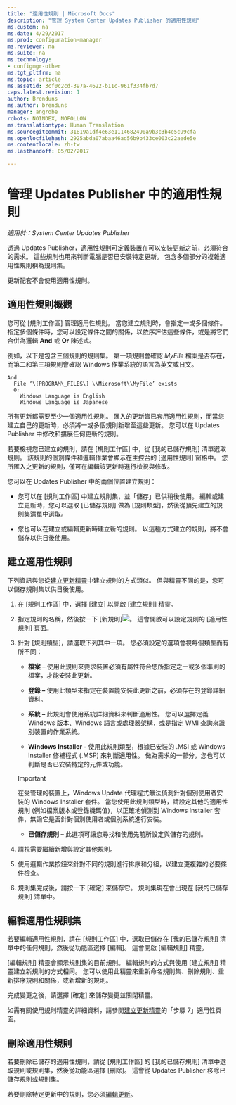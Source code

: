 ```yaml
---
title: "適用性規則 | Microsoft Docs"
description: "管理 System Center Updates Publisher 的適用性規則"
ms.custom: na
ms.date: 4/29/2017
ms.prod: configuration-manager
ms.reviewer: na
ms.suite: na
ms.technology:
- configmgr-other
ms.tgt_pltfrm: na
ms.topic: article
ms.assetid: 3cf0c2cd-397a-4622-b11c-961f334fb7d7
caps.latest.revision: 1
author: Brenduns
ms.author: brenduns
manager: angrobe
robots: NOINDEX, NOFOLLOW
ms.translationtype: Human Translation
ms.sourcegitcommit: 31819a1df4e63e1114682490a9b3c3b4e5c99cfa
ms.openlocfilehash: 2925abda07abaa46ad56b9b433ce003c22aede5e
ms.contentlocale: zh-tw
ms.lasthandoff: 05/02/2017

---
```


# <a name="manage-applicability-rules-in-updates-publisher"></a>管理 Updates Publisher 中的適用性規則

*適用於：System Center Updates Publisher*

透過 Updates Publisher，適用性規則可定義裝置在可以安裝更新之前，必須符合的需求。 這些規則也用來判斷電腦是否已安裝特定更新。 包含多個部分的複雜適用性規則稱為規則集。

更新配套不會使用適用性規則。

## <a name="overview-of-applicability-rules"></a>適用性規則概觀
您可從 [規則工作區] 管理適用性規則。 當您建立規則時，會指定一或多個條件。 指定多個條件時，您可以設定條件之間的關係，以依序評估這些條件，或是將它們合併為邏輯 **And** 或 **Or** 陳述式。

例如，以下是包含三個規則的規則集。 第一項規則會確認 *MyFile* 檔案是否存在，而第二和第三項規則會確認 Windows 作業系統的語言為英文或日文。

    And  
      File ‘\[PROGRAM\_FILES\] \\Microsoft\\MyFile’ exists  
      Or  
        Windows Language is English   
        Windows Language is Japanese

所有更新都需要至少一個適用性規則。 匯入的更新皆已套用適用性規則，而當您建立自己的更新時，必須將一或多個規則新增至這些更新。 您可以在 Updates Publisher 中修改和擴展任何更新的規則。

若要檢視您已建立的規則，請在 [規則工作區] 中，從 [我的已儲存規則] 清單選取規則。 該規則的個別條件和邏輯作業會顯示在主控台的 [適用性規則] 窗格中。 您所匯入之更新的規則，僅可在編輯該更新時進行檢視與修改。

您可以在 Updates Publisher 中的兩個位置建立規則：

-   您可以在 [規則工作區] 中建立規則集，並「儲存」已供稍後使用。 編輯或建立更新時，您可以選取 [已儲存規則] 做為 [規則類型]，然後從預先建立的規則集清單中選取。

-   您也可以在建立或編輯更新時建立新的規則。 以這種方式建立的規則，將不會儲存以供日後使用。

## <a name="create-applicability-rule"></a>建立適用性規則
下列資訊與您從[建立更新精靈](/sccm/sum/tools/create-updates-with-updates-publisher#the-create-update-wizard)中建立規則的方式類似。 但與精靈不同的是，您可以儲存規則集以供日後使用。

1.  在 [規則工作區] 中，選擇 [建立] 以開啟 [建立規則] 精靈。

2.  指定規則的名稱，然後按一下 [新規則]![](media/newrule.png)。 這會開啟可以設定規則的 [適用性規則] 頁面。

3.  針對 [規則類型]，請選取下列其中一項。 您必須設定的選項會視每個類型而有所不同：

    -   **檔案** – 使用此規則來要求裝置必須有屬性符合您所指定之一或多個準則的檔案，才能安裝此更新。

    -   **登錄 –** 使用此類型來指定在裝置能安裝此更新之前，必須存在的登錄詳細資料。

    -   **系統 –** 此規則會使用系統詳細資料來判斷適用性。 您可以選擇定義 Windows 版本、Windows 語言或處理器架構，或是指定 WMI 查詢來識別裝置的作業系統。

    -   **Windows Installer -** 使用此規則類型，根據已安裝的 .MSI 或 Windows Installer 修補程式 (.MSP) 來判斷適用性。 做為需求的一部分，您也可以判斷是否已安裝特定的元件或功能。

       > [!IMPORTANT]   
       > 在受管理的裝置上，Windows Update 代理程式無法偵測針對個別使用者安裝的 Windows Installer 套件。 當您使用此規則類型時，請設定其他的適用性規則 (例如檔案版本或登錄機碼值)，以正確地偵測到 Windows Installer 套件，無論它是否針對個別使用者或個別系統進行安裝。

    -   **已儲存規則** – 此選項可讓您尋找和使用先前所設定與儲存的規則。

4.  請視需要繼續新增與設定其他規則。

5.  使用邏輯作業按鈕來針對不同的規則進行排序和分組，以建立更複雜的必要條件檢查。

6.  規則集完成後，請按一下 [確定] 來儲存它。 規則集現在會出現在 [我的已儲存規則] 清單中。

## <a name="edit-applicability-rule-sets"></a>編輯適用性規則集
若要編輯適用性規則，請在 [規則工作區] 中，選取已儲存在 [我的已儲存規則] 清單中的任何規則，然後從功能區選擇 [編輯]。 這會開啟 [編輯規則] 精靈。

[編輯規則] 精靈會顯示規則集的目前規則。 編輯規則的方式與使用 [建立規則] 精靈建立新規則的方式相同。 您可以使用此精靈來重新命名規則集、刪除規則、重新排序規則和關係，或新增新的規則。

完成變更之後，請選擇 [確定] 來儲存變更並關閉精靈。

如需有關使用規則精靈的詳細資料，請參閱[建立更新精靈](/sccm/sum/tools/create-updates-with-updates-publisher#the-create-update-wizard)的「步驟 7」適用性頁面。

## <a name="delete-applicability-rules"></a>刪除適用性規則
若要刪除已儲存的適用性規則，請從 [規則工作區] 的 [我的已儲存規則] 清單中選取規則或規則集，然後從功能區選擇 [刪除]。 這會從 Updates Publisher 移除已儲存規則或規則集。

若要刪除特定更新中的規則，您必須[編輯更新](/sccm/sum/tools/manage-updates-with-updates-publisher#edit-updates-and-bundles)。

